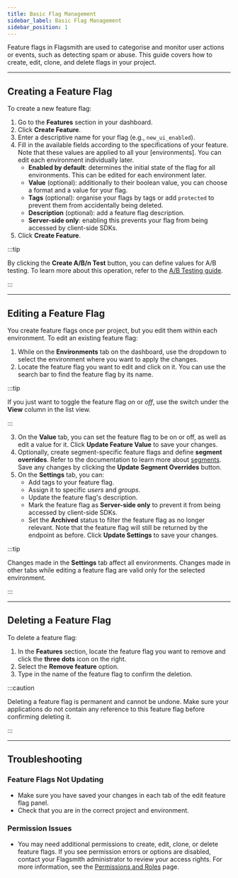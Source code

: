 ```yaml
---
title: Basic Flag Management
sidebar_label: Basic Flag Management
sidebar_position: 1
---
```


Feature flags in Flagsmith are used to categorise and monitor user actions or events, such as detecting spam or abuse. This guide covers how to create, edit, clone, and delete flags in your project.

---

## Creating a Feature Flag

To create a new feature flag:

1. Go to the **Features** section in your dashboard.
2. Click **Create Feature**.
3. Enter a descriptive name for your flag (e.g., `new_ui_enabled`).
4. Fill in the available fields according to the specifications of your feature. Note that these values are applied to all your [environments]. You can edit each environment individually later.
    - **Enabled by default**: determines the initial state of the flag for all environments. This can be edited for each environment later.
    - **Value** (optional): additionally to their boolean value, you can choose a format and a value for your flag.
    - **Tags** (optional): organise your flags by tags or add `protected` to prevent them from accidentally being deleted.
    - **Description** (optional): add a feature flag description.
    - **Server-side only**: enabling this prevents your flag from being accessed by client-side SDKs.
5. Click **Create Feature**.

:::tip

By clicking the **Create A/B/n Test** button, you can define values for A/B testing. To learn more about this operation, refer to the [A/B Testing guide](/experimentation-ab-testing).

:::

---

## Editing a Feature Flag

You create feature flags once per project, but you edit them within each environment. To edit an existing feature flag:

1. While on the **Environments** tab on the dashboard, use the dropdown to select the environment where you want to apply the changes.
2. Locate the feature flag you want to edit and click on it. You can use the search bar to find the feature flag by its name.

:::tip

If you just want to toggle the feature flag *on* or *off*, use the switch under the **View** column in the list view.

:::

3. On the **Value** tab, you can set the feature flag to be on or off, as well as edit a value for it. Click **Update Feature Value** to save your changes.
4. Optionally, create segment-specific feature flags and define **segment overrides**. Refer to the documentation to learn more about [segments](/flagsmith-concepts/segments). Save any changes by clicking the **Update Segment Overrides** button.
5. On the **Settings** tab, you can:
    - Add tags to your feature flag.
    - Assign it to specific *users* and *groups*.
    - Update the feature flag's description.
    - Mark the feature flag as **Server-side only** to prevent it from being accessed by client-side SDKs.
    - Set the **Archived** status to filter the feature flag as no longer relevant. Note that the feature flag will still be returned by the endpoint as before.
  Click **Update Settings** to save your changes.

:::tip

Changes made in the **Settings** tab affect all environments. Changes made in other tabs while editing a feature flag are valid only for the selected environment.

:::

---

## Deleting a Feature Flag

To delete a feature flag:

1. In the **Features** section, locate the feature flag you want to remove and click the **three dots** icon on the right.
2. Select the **Remove feature** option.
3. Type in the name of the feature flag to confirm the deletion.

:::caution

Deleting a feature flag is permanent and cannot be undone. Make sure your applications do not contain any reference to this feature flag before confirming deleting it.

:::

---

## Troubleshooting

### Feature Flags Not Updating

- Make sure you have saved your changes in each tab of the edit feature flag panel.
- Check that you are in the correct project and environment.

### Permission Issues

- You may need additional permissions to create, edit, clone, or delete feature flags. If you see permission errors or options are disabled, contact your Flagsmith administrator to review your access rights. For more information, see the [Permissions and Roles](/administration-and-security/access-control/rbac) page.
